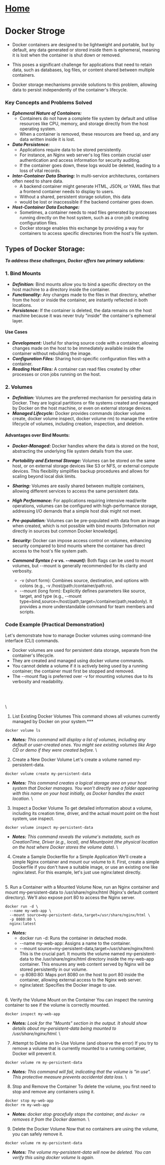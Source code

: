 # [Home](READEME.md)
# Docker Stroge
- Docker containers are designed to be lightweight and portable, but by default, any data generated or stored inside them is ephemeral, meaning it is lost when the container is shut down or removed. 
- This poses a significant challenge for applications that need to retain data, such as databases, log files, or content shared between multiple containers.

- Docker storage mechanisms provide solutions to this problem, allowing data to persist independently of the container's lifecycle.

### Key Concepts and Problems Solved ###
- ***Ephemeral Nature of Containers:*** 
    - Containers do not have a complete file system by default and utilise resources like CPU, memory, and storage directly from the host operating system. 
    - When a container is removed, these resources are freed up, and any data written inside it is lost.
- ***Data Persistence:*** 
    - Applications require data to be stored persistently.
    - For instance, an Nginx web server's log files contain crucial user authentication and access information for security auditing. 
    - If the container goes down, these logs would be deleted, leading to a loss of vital records.
- ***Inter-Container Data Sharing:*** In multi-service architectures, containers often need to share data. 
    - A backend container might generate HTML, JSON, or YAML files that a frontend container needs to display to users.     
    - Without a shared, persistent storage solution, this data 
    - would be lost or inaccessible if the backend container goes down.
- ***Host-Container Data Exchange:*** 
    - Sometimes, a container needs to read files generated by processes running directly on the host system, such as a cron job creating configuration files. 
    - Docker storage enables this exchange by providing a way for containers to access specific directories from the host's file system. 



## Types of Docker Storage:

***To address these challenges, Docker offers two primary solutions:***

### 1. Bind Mounts  ###
- ***Definition:***
     Bind mounts allow you to bind a specific directory on the host machine to a directory inside the container.
- ***Functionality:*** Any changes made to the files in that directory, whether from the host or inside the container, are instantly reflected in both locations.
- ***Persistence:*** If the container is deleted, the data remains on the host machine because it was never truly "inside" the container's ephemeral layer.
#### **Use Cases** ####
- ***Development:*** Useful for sharing source code with a container, allowing changes made on the host to be immediately available inside the container without rebuilding the image.
- ***Configuration Files:*** Sharing host-specific configuration files with a container.
- ***Reading Host Files:*** A container can read files created by other processes or cron jobs running on the host.

### 2. Volumes ###

- ***Definition:*** Volumes are the preferred mechanism for persisting data in Docker. They are logical partitions or file systems created and managed by Docker on the host machine, or even on external storage devices.
- ***Managed Lifecycle:*** Docker provides commands (docker volume create, docker volume inspect, docker volume rm) to manage the entire lifecycle of volumes, including creation, inspection, and deletion.

#### **Advantages over Bind Mounts:** ####
- ***Docker-Managed:*** Docker handles where the data is stored on the host, abstracting the underlying file system details from the user.

- ***Portability and External Storage:*** Volumes can be stored on the same host, or on external storage devices like S3 or NFS, or external compute devices. This flexibility simplifies backup procedures and allows for scaling beyond local disk limits.

- ***Sharing:*** Volumes are easily shared between multiple containers, allowing different services to access the same persistent data.

- ***High Performance:*** For applications requiring intensive read/write operations, volumes can be configured with high-performance storage, addressing I/O demands that a simple host disk might not meet.

- ***Pre-population:*** Volumes can be pre-populated with data from an image when created, which is not possible with bind mounts [Information not directly in sources but common Docker knowledge].

- ***Security:*** Docker can impose access control on volumes, enhancing security compared to bind mounts where the container has direct access to the host's file system path.

- ***Command Syntax (-v vs. --mount):*** Both flags can be used to mount volumes, but --mount is generally recommended for its clarity and verbosity.

    - -v (short form): Combines source, destination, and options with colons (e.g., -v /host/path:/container/path:ro).
    - --mount (long form): Explicitly defines parameters like source, target, and type (e.g., --mount type=bind,source=/host/path,target=/container/path,readonly). It provides a more understandable command for team members and scripts.


### Code Example (Practical Demonstration) ###
Let's demonstrate how to manage Docker volumes using command-line interface (CLI) commands.

- Docker volumes are used for persistent data storage, separate from the container's lifecycle.
- They are created and managed using docker volume commands.
- You cannot delete a volume if it is actively being used by a running container; the container must first be stopped and removed.
- The --mount flag is preferred over -v for mounting volumes due to its verbosity and readability.


\
\
\
\
1. List Existing Docker Volumes This command shows all volumes currently managed by Docker on your system.***
```
docker volume ls
```
- ***Notes:*** *This command will display a list of volumes, including any default or user-created ones. You might see existing volumes like Argo CD or demo if they were created before.*
\
2. Create a New Docker Volume Let's create a volume named my-persistent-data.
```
docker volume create my-persistent-data
```
- ***Notes:*** *This command creates a logical storage area on your host system that Docker manages. You won't directly see a folder appearing with this name on your host initially, as Docker handles the exact location.*
\
3. Inspect a Docker Volume To get detailed information about a volume, including its creation time, driver, and the actual mount point on the host system, use inspect.
```
docker volume inspect my-persistent-data
```

- ***Notes:*** *This command reveals the volume's metadata, such as CreationTime, Driver (e.g., local), and Mountpoint (the physical location on the host where Docker stores the volume data).*
\
4. Create a Sample Dockerfile for a Simple Application We'll create a simple Nginx container and mount our volume to it. First, create a simple Dockerfile if you don't have a suitable image, or use an existing one like nginx:latest. For this example, let's just use nginx:latest directly.

\
5. Run a Container with a Mounted Volume Now, run an Nginx container and mount my-persistent-data to /usr/share/nginx/html (Nginx's default content directory). We'll also expose port 80 to access the Nginx server.
```
docker run -d \
  --name my-web-app \
  --mount source=my-persistent-data,target=/usr/share/nginx/html \
  -p 8080:80 \
  nginx:latest
  ```
- ***Notes:***
    - docker run -d: Runs the container in detached mode.
    - --name my-web-app: Assigns a name to the container.
    - --mount source=my-persistent-data,target=/usr/share/nginx/html: This is the crucial part. It mounts the volume named my-persistent-data to the /usr/share/nginx/html directory inside the my-web-app container. This ensures any web content served by Nginx will be stored persistently in our volume.
    - -p 8080:80: Maps port 8080 on the host to port 80 inside the container, allowing external access to the Nginx web server.
    - nginx:latest: Specifies the Docker image to use.
    

\
6. Verify the Volume Mount on the Container You can inspect the running container to see if the volume is correctly mounted.
```
docker inspect my-web-app
```
- ***Notes:*** *Look for the "Mounts" section in the output. It should show details about my-persistent-data being mounted to /usr/share/nginx/html.*
\
7. Attempt to Delete an In-Use Volume (and observe the error) If you try to remove a volume that is currently mounted to a running container, Docker will prevent it.
```
docker volume rm my-persistent-data
```
- ***Notes:*** *This command will fail, indicating that the volume is "in use". This protective measure prevents accidental data loss.*
\
8. Stop and Remove the Container To delete the volume, you first need to stop and remove any containers using it.
```
docker stop my-web-app
docker rm my-web-app
```
- ***Notes:*** *docker stop gracefully stops the container, and `docker rm` removes it from the Docker daemon.*
\
9. Delete the Docker Volume Now that no containers are using the volume, you can safely remove it.
```
docker volume rm my-persistent-data
```
- ***Notes:*** *The volume my-persistent-data will now be deleted. You can verify this using docker volume ls again.*



